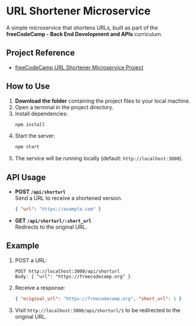 # URL Shortener Microservice

A simple microservice that shortens URLs, built as part of the **freeCodeCamp - Back End Development and APIs** curriculum.

## Project Reference

-   [freeCodeCamp URL Shortener Microservice Project](https://www.freecodecamp.org/learn/back-end-development-and-apis/back-end-development-and-apis-projects/url-shortener-microservice)

## How to Use

1. **Download the folder** containing the project files to your local machine.
2. Open a terminal in the project directory.
3. Install dependencies:
    ```bash
    npm install
    ```
4. Start the server:
    ```bash
    npm start
    ```
5. The service will be running locally (default: `http://localhost:3000`).

## API Usage

-   **POST `/api/shorturl`**  
    Send a URL to receive a shortened version.

    ```json
    { "url": "https://example.com" }
    ```

-   **GET `/api/shorturl/:short_url`**  
    Redirects to the original URL.

## Example

1. POST a URL:
    ```
    POST http://localhost:3000/api/shorturl
    Body: { "url": "https://freecodecamp.org" }
    ```
2. Receive a response:
    ```json
    { "original_url": "https://freecodecamp.org", "short_url": 1 }
    ```
3. Visit `http://localhost:3000/api/shorturl/1` to be redirected to the original URL.
